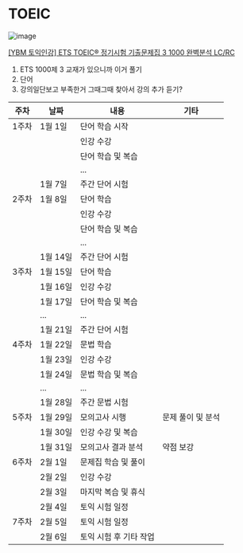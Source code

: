# TOEIC

![image](https://github.com/hhzzzk/studyLog/assets/67236054/b0865107-b1a7-4d26-9c1b-c4945bb1354b)



[[YBM 토익인강] ETS TOEIC® 정기시험 기출문제집 3 1000 완벽분석 LC/RC](https://www.youtube.com/watch?v=MxPNM_5IjOk&list=PLiU-_w95SZgP9vWF9HvCvSCclMWd-XunF&index=1)

1. ETS 1000제 3 교재가 있으니까 이거 풀기
2. 단어
3. 강의일단보고 부족한거 그때그때 찾아서 강의 추가 듣기?





| 주차   | 날짜     | 내용            | 기타         |
| ---- | ------ | ------------- | ---------- |
| 1주차  | 1월 1일  | 단어 학습 시작      |            |
|      |        | 인강 수강         |            |
|      |        | 단어 학습 및 복습    |            |
|      |        | ...           |            |
|      | 1월 7일  | 주간 단어 시험      |            |
| 2주차  | 1월 8일  | 단어 학습         |            |
|      |        | 인강 수강         |            |
|      |        | 단어 학습 및 복습    |            |
|      |        | ...           |            |
|      | 1월 14일 | 주간 단어 시험      |            |
| 3주차  | 1월 15일 | 단어 학습         |            |
|      | 1월 16일 | 인강 수강         |            |
|      | 1월 17일 | 단어 학습 및 복습    |            |
|      | ...    | ...           |            |
|      | 1월 21일 | 주간 단어 시험      |            |
| 4주차  | 1월 22일 | 문법 학습         |            |
|      | 1월 23일 | 인강 수강         |            |
|      | 1월 24일 | 문법 학습 및 복습    |            |
|      | ...    | ...           |            |
|      | 1월 28일 | 주간 문법 시험      |            |
| 5주차  | 1월 29일 | 모의고사 시행       | 문제 풀이 및 분석 |
|      | 1월 30일 | 인강 수강 및 복습    |            |
|      | 1월 31일 | 모의고사 결과 분석    | 약점 보강      |
| 6주차  | 2월 1일  | 문제집 학습 및 풀이   |            |
|      | 2월 2일  | 인강 수강         |            |
|      | 2월 3일  | 마지막 복습 및 휴식   |            |
|      | 2월 4일  | 토익 시험 일정      |            |
| 7주차  | 2월 5일  | 토익 시험 일정      |            |
|      | 2월 6일  | 토익 시험 후 기타 작업 |            |

